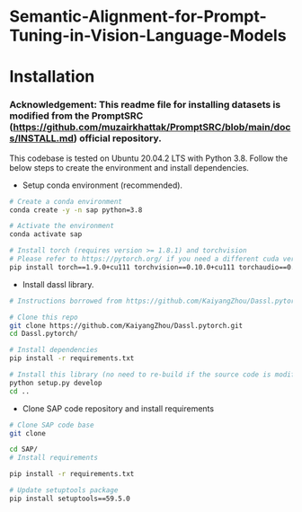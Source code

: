 # Semantic-Alignment-for-Prompt-Tuning-in-Vision-Language-Models

# Installation

### Acknowledgement: This readme file for installing datasets is modified from the PromptSRC (https://github.com/muzairkhattak/PromptSRC/blob/main/docs/INSTALL.md) official repository.

This codebase is tested on Ubuntu 20.04.2 LTS with Python 3.8. Follow the below steps to create the environment and install dependencies.

* Setup conda environment (recommended).
```bash
# Create a conda environment
conda create -y -n sap python=3.8

# Activate the environment
conda activate sap

# Install torch (requires version >= 1.8.1) and torchvision
# Please refer to https://pytorch.org/ if you need a different cuda version
pip install torch==1.9.0+cu111 torchvision==0.10.0+cu111 torchaudio==0.9.0 -f https://download.pytorch.org/whl/torch_stable.html
```

* Install dassl library.
```bash
# Instructions borrowed from https://github.com/KaiyangZhou/Dassl.pytorch#installation

# Clone this repo
git clone https://github.com/KaiyangZhou/Dassl.pytorch.git
cd Dassl.pytorch/

# Install dependencies
pip install -r requirements.txt

# Install this library (no need to re-build if the source code is modified)
python setup.py develop
cd ..
```

* Clone SAP code repository and install requirements
```bash
# Clone SAP code base
git clone 

cd SAP/
# Install requirements

pip install -r requirements.txt

# Update setuptools package 
pip install setuptools==59.5.0
```
